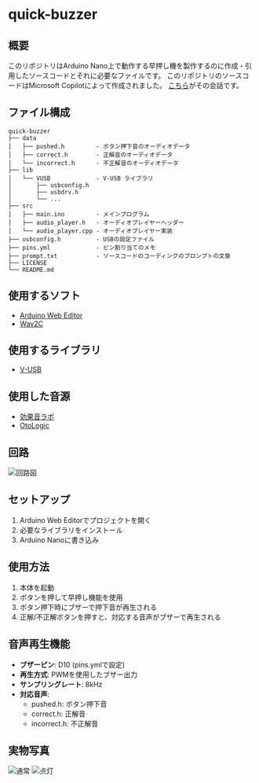 # quick-buzzer

## 概要
このリポジトリはArduino Nano上で動作する早押し機を製作するのに作成・引用したソースコードとそれに必要なファイルです。
このリポジトリのソースコードはMicrosoft Copilotによって作成されました。
[こちら](https://copilot.microsoft.com/shares/pnHkYBDkBwXsRy7J9ifzT)がその会話です。

## ファイル構成
```
quick-buzzer
├── data
│   ├── pushed.h         - ボタン押下音のオーディオデータ
│   ├── correct.h        - 正解音のオーディオデータ
│   └── incorrect.h      - 不正解音のオーディオデータ
├── lib
│   └── VUSB             - V-USB ライブラリ
│       ├── usbconfig.h
│       ├── usbdrv.h
│       └── ...
├── src
│   ├── main.ino         - メインプログラム
│   ├── audio_player.h   - オーディオプレイヤーヘッダー
│   └── audio_player.cpp - オーディオプレイヤー実装
├── usbconfig.h          - USBの設定ファイル
├── pins.yml             - ピン割り当てのメモ
├── prompt.txt           - ソースコードのコーディングのプロンプトの文章
├── LICENSE
└── README.md
```

## 使用するソフト
- [Arduino Web Editor](https://create.arduino.cc/editor)
- [Wav2C](https://guilhermerodrigues680.github.io/wav2c-online)

## 使用するライブラリ
- [V-USB](https://github.com/obdev/v-usb)

## 使用した音源
- [効果音ラボ](https://soundeffect-lab.info/)
- [OtoLogic](https://otologic.jp/)

## 回路
![回路図]()

## セットアップ
1. Arduino Web Editorでプロジェクトを開く
2. 必要なライブラリをインストール
3. Arduino Nanoに書き込み

## 使用方法
1. 本体を起動
2. ボタンを押して早押し機能を使用
3. ボタン押下時にブザーで押下音が再生される
4. 正解/不正解ボタンを押すと、対応する音声がブザーで再生される

## 音声再生機能
- **ブザーピン**: D10 (pins.ymlで設定)
- **再生方式**: PWMを使用したブザー出力
- **サンプリングレート**: 8kHz
- **対応音声**:
  - pushed.h: ボタン押下音
  - correct.h: 正解音
  - incorrect.h: 不正解音

## 実物写真
![通常]()
![点灯]()

